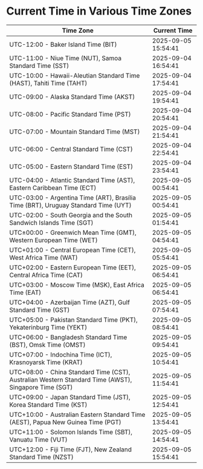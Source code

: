 # Current Time in Various Time Zones

| Time Zone | Current Time |
|-----------|--------------|
| UTC-12:00 - Baker Island Time (BIT) | 2025-09-05 15:54:41 |
| UTC-11:00 - Niue Time (NUT), Samoa Standard Time (SST) | 2025-09-04 16:54:41 |
| UTC-10:00 - Hawaii-Aleutian Standard Time (HAST), Tahiti Time (TAHT) | 2025-09-04 17:54:41 |
| UTC-09:00 - Alaska Standard Time (AKST) | 2025-09-04 19:54:41 |
| UTC-08:00 - Pacific Standard Time (PST) | 2025-09-04 20:54:41 |
| UTC-07:00 - Mountain Standard Time (MST) | 2025-09-04 21:54:41 |
| UTC-06:00 - Central Standard Time (CST) | 2025-09-04 22:54:41 |
| UTC-05:00 - Eastern Standard Time (EST) | 2025-09-04 23:54:41 |
| UTC-04:00 - Atlantic Standard Time (AST), Eastern Caribbean Time (ECT) | 2025-09-05 00:54:41 |
| UTC-03:00 - Argentina Time (ART), Brasília Time (BRT), Uruguay Standard Time (UYT) | 2025-09-05 00:54:41 |
| UTC-02:00 - South Georgia and the South Sandwich Islands Time (SGT) | 2025-09-05 01:54:41 |
| UTC±00:00 - Greenwich Mean Time (GMT), Western European Time (WET) | 2025-09-05 04:54:41 |
| UTC+01:00 - Central European Time (CET), West Africa Time (WAT) | 2025-09-05 05:54:41 |
| UTC+02:00 - Eastern European Time (EET), Central Africa Time (CAT) | 2025-09-05 06:54:41 |
| UTC+03:00 - Moscow Time (MSK), East Africa Time (EAT) | 2025-09-05 06:54:41 |
| UTC+04:00 - Azerbaijan Time (AZT), Gulf Standard Time (GST) | 2025-09-05 07:54:41 |
| UTC+05:00 - Pakistan Standard Time (PKT), Yekaterinburg Time (YEKT) | 2025-09-05 08:54:41 |
| UTC+06:00 - Bangladesh Standard Time (BST), Omsk Time (OMST) | 2025-09-05 09:54:41 |
| UTC+07:00 - Indochina Time (ICT), Krasnoyarsk Time (KRAT) | 2025-09-05 10:54:41 |
| UTC+08:00 - China Standard Time (CST), Australian Western Standard Time (AWST), Singapore Time (SGT) | 2025-09-05 11:54:41 |
| UTC+09:00 - Japan Standard Time (JST), Korea Standard Time (KST) | 2025-09-05 12:54:41 |
| UTC+10:00 - Australian Eastern Standard Time (AEST), Papua New Guinea Time (PGT) | 2025-09-05 13:54:41 |
| UTC+11:00 - Solomon Islands Time (SBT), Vanuatu Time (VUT) | 2025-09-05 14:54:41 |
| UTC+12:00 - Fiji Time (FJT), New Zealand Standard Time (NZST) | 2025-09-05 15:54:41 |
